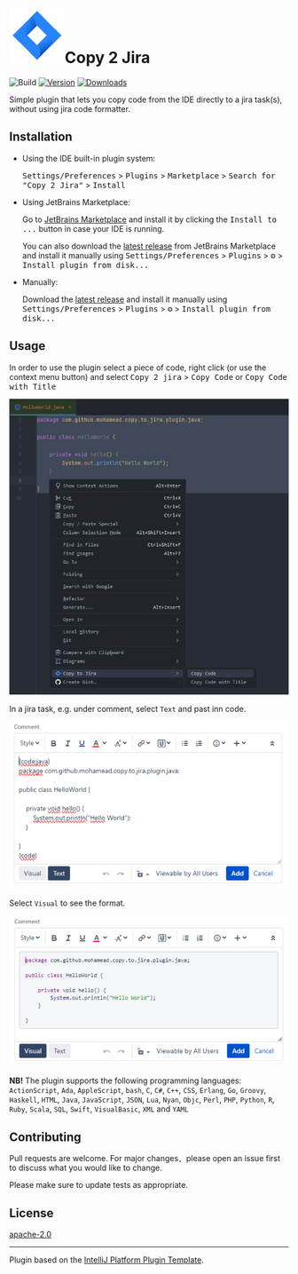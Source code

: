 # ![copy2jira](./src/main/resources/META-INF/pluginIcon.svg)Copy 2 Jira

![Build](https://github.com/mohamead/copy-2-jira-plugin/workflows/Build/badge.svg)
[![Version](https://img.shields.io/jetbrains/plugin/v/MARKETPLACE_ID.svg)](https://plugins.jetbrains.com/plugin/MARKETPLACE_ID)
[![Downloads](https://img.shields.io/jetbrains/plugin/d/MARKETPLACE_ID.svg)](https://plugins.jetbrains.com/plugin/MARKETPLACE_ID)

<!-- Plugin description -->
Simple plugin that lets you copy code from the IDE directly to a jira task(s), without using jira code formatter. 
<!-- Plugin description end -->

## Installation

- Using the IDE built-in plugin system:
  
  <kbd>Settings/Preferences</kbd> > <kbd>Plugins</kbd> > <kbd>Marketplace</kbd> > <kbd>Search for "Copy 2 Jira"</kbd> >
  <kbd>Install</kbd>
  
- Using JetBrains Marketplace:

  Go to [JetBrains Marketplace](https://plugins.jetbrains.com/plugin/MARKETPLACE_ID) and install it by clicking the <kbd>Install to ...</kbd> button in case your IDE is running.

  You can also download the [latest release](https://plugins.jetbrains.com/plugin/MARKETPLACE_ID/versions) from JetBrains Marketplace and install it manually using
  <kbd>Settings/Preferences</kbd> > <kbd>Plugins</kbd> > <kbd>⚙️</kbd> > <kbd>Install plugin from disk...</kbd>

- Manually:

  Download the [latest release](https://github.com/mohamead/copy-2-jira-plugin/releases/latest) and install it manually using
  <kbd>Settings/Preferences</kbd> > <kbd>Plugins</kbd> > <kbd>⚙️</kbd> > <kbd>Install plugin from disk...</kbd>


## Usage
In order to use the plugin select a piece of code, right click (or use the context menu button) and select <kbd>Copy 2 jira</kbd> > <kbd>Copy Code</kbd> or <kbd>Copy Code with Title</kbd>

![Image Alt text](./images/CopyCode.png)

In a jira task, e.g. under comment, select `Text` and past inn code.

![Image Alt text](./images/CopyCode_2.png)

Select `Visual` to see the format. 

![Image Alt text](./images/CopyCode_3.png)

**NB!** The plugin supports the following programming languages: `ActionScript`, `Ada`, `AppleScript`, `bash`, `C`, `C#`, `C++`, `CSS`, `Erlang`, `Go`, `Groovy`, `Haskell`, `HTML`, `Java`, `JavaScript`, `JSON`, `Lua`, `Nyan`, `Objc`, `Perl`, `PHP`, `Python`, `R`, `Ruby`, `Scala`, `SQL`, `Swift`, `VisualBasic`, `XML` and `YAML`

## Contributing
Pull requests are welcome. For major changes`, `please open an issue first to discuss what you would like to change.

Please make sure to update tests as appropriate.

## License
[apache-2.0](https://choosealicense.com/licenses/apache-2.0/)

---
Plugin based on the [IntelliJ Platform Plugin Template][template].

[template]: https://github.com/JetBrains/intellij-platform-plugin-template
[docs:plugin-description]: https://plugins.jetbrains.com/docs/intellij/plugin-user-experience.html#plugin-description-and-presentation
